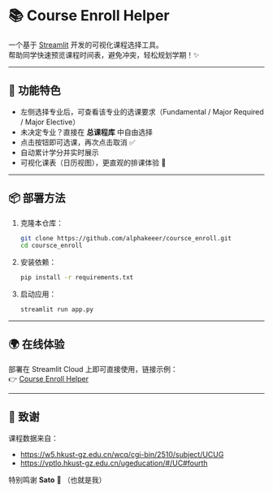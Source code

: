 

# 📚 Course Enroll Helper

一个基于 [Streamlit](https://streamlit.io) 开发的可视化课程选择工具。  
帮助同学快速预览课程时间表，避免冲突，轻松规划学期！✨

---

## 🚀 功能特色
- 左侧选择专业后，可查看该专业的选课要求（Fundamental / Major Required / Major Elective）
- 未决定专业？直接在 **总课程库** 中自由选择
- 点击按钮即可选课，再次点击取消 ✅
- 自动累计学分并实时展示
- 可视化课表（日历视图），更直观的排课体验 📅

---

## 📦 部署方法
1. 克隆本仓库：
   ```bash
   git clone https://github.com/alphakeeer/coursce_enroll.git
   cd coursce_enroll
   ```
2. 安装依赖：
   ```bash
   pip install -r requirements.txt
   ```
3. 启动应用：
   ```bash
   streamlit run app.py
   ```

---

## 🌍 在线体验
部署在 Streamlit Cloud 上即可直接使用，链接示例：  
👉 [Course Enroll Helper](https://share.streamlit.io/)

---

## 🙌 致谢
课程数据来自：
- https://w5.hkust-gz.edu.cn/wcq/cgi-bin/2510/subject/UCUG  
- https://vptlo.hkust-gz.edu.cn/ugeducation/#/UC#fourth  

特别鸣谢 **Sato** 🌟  （也就是我）